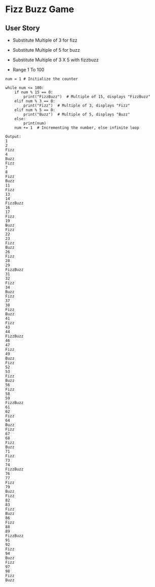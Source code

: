 # Fizz Buzz Game

## User Story

- Substitute Multiple of 3 for fizz
- Substitute Multiple of 5 for buzz
- Substitute Multiple of 3 X 5 with fizzbuzz

- Range 1 To 100

```commandline
num = 1 # Initialize the counter

while num <= 100:
    if num % 15 == 0:
        print("FizzBuzz")  # Multiple of 15, displays "FizzBuzz"
    elif num % 3 == 0:
        print("Fizz")  # Multiple of 3, displays "Fizz"
    elif num % 5 == 0:
        print("Buzz")  # Multiple of 5, displays "Buzz"
    else:
        print(num)
    num += 1  # Incrementing the number, else infinite loop
    
Output:
1
2
Fizz
4
Buzz
Fizz
7
8
Fizz
Buzz
11
Fizz
13
14
FizzBuzz
16
17
Fizz
19
Buzz
Fizz
22
23
Fizz
Buzz
26
Fizz
28
29
FizzBuzz
31
32
Fizz
34
Buzz
Fizz
37
38
Fizz
Buzz
41
Fizz
43
44
FizzBuzz
46
47
Fizz
49
Buzz
Fizz
52
53
Fizz
Buzz
56
Fizz
58
59
FizzBuzz
61
62
Fizz
64
Buzz
Fizz
67
68
Fizz
Buzz
71
Fizz
73
74
FizzBuzz
76
77
Fizz
79
Buzz
Fizz
82
83
Fizz
Buzz
86
Fizz
88
89
FizzBuzz
91
92
Fizz
94
Buzz
Fizz
97
98
Fizz
Buzz
```